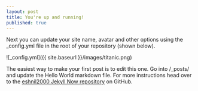 ```yaml
---
layout: post
title: You're up and running!
published: true
---
```


Next you can update your site name, avatar and other options using the _config.yml file in the root of your repository (shown below).

![_config.yml]({{ site.baseurl }}/images/titanic.png)

The easiest way to make your first post is to edit this one. Go into /_posts/ and update the Hello World markdown file. For more instructions head over to the [eshnil2000 Jekyll Now repository](https://github.com/eshnil2000/eshnil2000.github.io) on GitHub.



